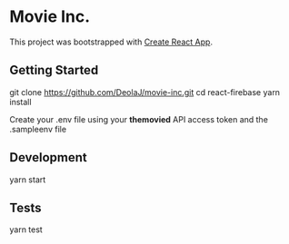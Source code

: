 # Movie Inc.

This project was bootstrapped with [Create React App](https://github.com/facebook/create-react-app).

## Getting Started
  git clone https://github.com/DeolaJ/movie-inc.git
  cd react-firebase
  yarn install

Create your .env file using your **themovied** API access token and the .sampleenv file

## Development
  yarn start

## Tests
  yarn test